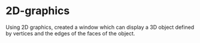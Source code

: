 # 2D-graphics
Using 2D graphics, created a window which can display a 3D object defined by vertices and the edges of the faces of the object.
